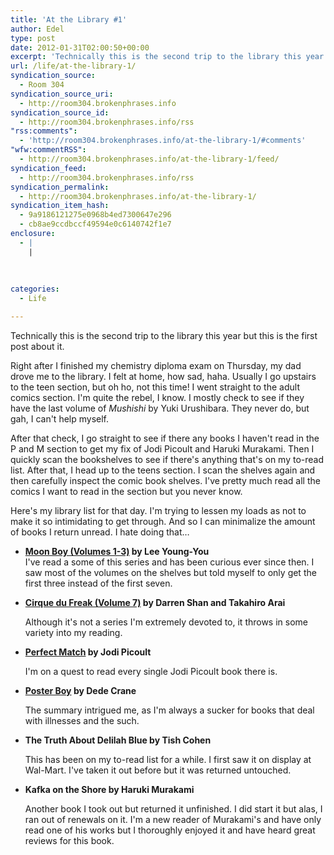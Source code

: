 ```yaml
---
title: 'At the Library #1'
author: Edel
type: post
date: 2012-01-31T02:00:50+00:00
excerpt: 'Technically this is the second trip to the library this year but this is the first post about it. Right after I finished my chemistry diploma exam on Thursday, my dad drove me to the library. I felt at home, how sad, haha. Usually I go upstairs to the teen section, but oh ho, not [...]'
url: /life/at-the-library-1/
syndication_source:
  - Room 304
syndication_source_uri:
  - http://room304.brokenphrases.info
syndication_source_id:
  - http://room304.brokenphrases.info/rss
"rss:comments":
  - 'http://room304.brokenphrases.info/at-the-library-1/#comments'
"wfw:commentRSS":
  - http://room304.brokenphrases.info/at-the-library-1/feed/
syndication_feed:
  - http://room304.brokenphrases.info/rss
syndication_permalink:
  - http://room304.brokenphrases.info/at-the-library-1/
syndication_item_hash:
  - 9a9186121275e0968b4ed7300647e296
  - cb8ae9ccdbccf49594e0c6140742f1e7
enclosure:
  - |
    |
        
        
        
categories:
  - Life

---
```

Technically this is the second trip to the library this year but this is the first post about it.

Right after I finished my chemistry diploma exam on Thursday, my dad drove me to the library. I felt at home, how sad, haha. Usually I go upstairs to the teen section, but oh ho, not this time! I went straight to the adult comics section. I'm quite the rebel, I know. I mostly check to see if they have the last volume of _Mushishi_ by Yuki Urushibara. They never do, but gah, I can't help myself.

After that check, I go straight to see if there any books I haven't read in the P and M section to get my fix of Jodi Picoult and Haruki Murakami. Then I quickly scan the bookshelves to see if there's anything that's on my to-read list. After that, I head up to the teens section. I scan the shelves again and then carefully inspect the comic book shelves. I've pretty much read all the comics I want to read in the section but you never know.

Here's my library list for that day. I'm trying to lessen my loads as not to make it so intimidating to get through. And so I can minimalize the amount of books I return unread. I hate doing that&#8230;

  * **[Moon Boy (Volumes 1-3)][1] by Lee Young-You**  
    I've read a some of this series and has been curious ever since then. I saw most of the volumes on the shelves but told myself to only get the first three instead of the first seven.
  * **[Cirque du Freak (Volume 7)][2] by Darren Shan and Takahiro Arai**
  
    Although it's not a series I'm extremely devoted to, it throws in some variety into my reading.
  * **[Perfect Match][3] by Jodi Picoult**
  
    I'm on a quest to read every single Jodi Picoult book there is.
  * **[Poster Boy][4] by Dede Crane**
  
    The summary intrigued me, as I'm always a sucker for books that deal with illnesses and the such.
  * **The Truth About Delilah Blue by Tish Cohen**
  
    This has been on my to-read list for a while. I first saw it on display at Wal-Mart. I've taken it out before but it was returned untouched.
  * **Kafka on the Shore by Haruki Murakami**
  
    Another book I took out but returned it unfinished. I did start it but alas, I ran out of renewals on it. I'm a new reader of Murakami's and have only read one of his works but I thoroughly enjoyed it and have heard great reviews for this book.




 [1]: http://room304.brokenphrases.info/series/moon-boy
 [2]: http://room304.brokenphrases.info/books/cirque-du-freak-volume-7/
 [3]: http://room304.brokenphrases.info/books/perfect-match/
 [4]: http://room304.brokenphrases.info/books/poster-boy/